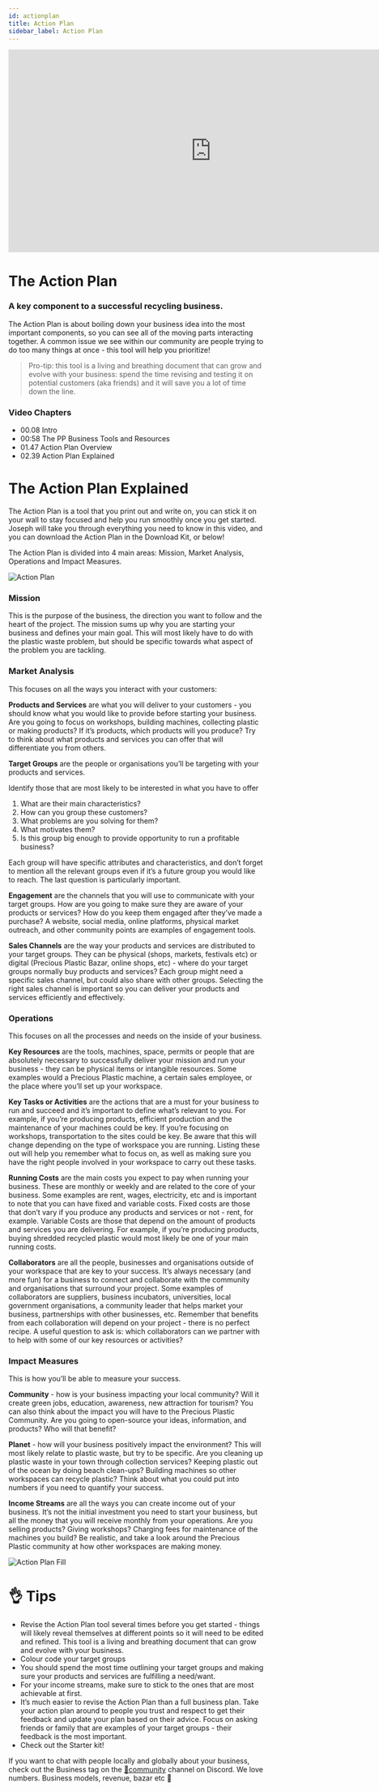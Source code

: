 ```yaml
---
id: actionplan
title: Action Plan
sidebar_label: Action Plan
---
```


<div class="videocontainer">
  <iframe width="800" height="400" src="https://www.youtube.com/embed/w6Hyd9c5QMw" frameborder="0" allow="accelerometer; autoplay; encrypted-media; gyroscope; picture-in-picture" allowfullscreen></iframe>
</div>

<style>
:root {
  --highlight: #f7b77b;
  --hover: #f7b77b;
}
</style>

# The Action Plan

<div class="videoChapters">
<div class="videoChaptersMain">

### A key component to a successful recycling business.

The Action Plan is about boiling down your business idea into the most important components, so you can see all of the moving parts interacting together. A common issue we see within our community are people trying to do too many things at once - this tool will help you prioritize!

> Pro-tip: this tool is a living and breathing document that can grow and evolve with your business: spend the time revising and testing it on potential customers (aka friends) and it will save you a lot of time down the line.

</div>
<div class="videoChaptersSidebar">

### Video Chapters

- 00.08 Intro
- 00:58 The PP Business Tools and Resources
- 01.47 Action Plan Overview
- 02.39 Action Plan Explained

</div>
</div>

# The Action Plan Explained

The Action Plan is a tool that you print out and write on, you can stick it on your wall to stay focused and help you run smoothly once you get started. Joseph will take you through everything you need to know in this video, and you can download the Action Plan in the Download Kit, or below!

The Action Plan is divided into 4 main areas: Mission, Market Analysis, Operations and Impact Measures.

![Action Plan](assets/Business/actionplan.jpg)


### Mission

This is the purpose of the business, the direction you want to follow and the heart of the project. The mission sums up why you are starting your business and defines your main goal. This will most likely have to do with the plastic waste problem, but should be specific towards what aspect of the problem you are tackling.

### Market Analysis

This focuses on all the ways you interact with your customers:

<b>Products and Services</b> are what you will deliver to your customers - you should know what you would like to provide before starting your business. Are you going to focus on workshops, building machines, collecting plastic or making products? If it’s products, which products will you produce? Try to think about what products and services you can offer that will differentiate you from others.

<b>Target Groups</b> are the people or organisations you’ll be targeting with your products and services.

Identify those that are most likely to be interested in what you have to offer
1. What are their main characteristics?
2. How can you group these customers?
3. What problems are you solving for them?
4. What motivates them?
5. Is this group big enough to provide opportunity to run a profitable business?

Each group will have specific attributes and characteristics, and don’t forget to mention all the relevant groups even if it’s a future group you would like to reach. The last question is particularly important.

<b>Engagement</b> are the channels that you will use to communicate with your target groups. How are you going to make sure they are aware of your products or services? How do you keep them engaged after they’ve made a purchase?  A website, social media, online platforms, physical market outreach, and other community points are examples of engagement tools.

<b>Sales Channels</b> are the way your products and services are distributed to your target groups. They can be physical (shops, markets, festivals etc) or digital (Precious Plastic Bazar, online shops, etc) - where do your target groups normally buy products and services? Each group might need a specific sales channel, but could also share with other groups. Selecting the right sales channel is important so you can deliver your products and services efficiently and effectively.

### Operations

This focuses on all the processes and needs on the inside of your business.

<b>Key Resources</b> are the tools, machines, space, permits or people that are absolutely necessary to successfully deliver your mission and run your business - they can be physical items or intangible resources. Some examples would a Precious Plastic machine, a certain sales employee, or the place where you’ll set up your workspace.

<b>Key Tasks or Activities</b> are the actions that are a must for your business to run and succeed and it’s important to define what’s relevant to you. For example, if you’re producing products, efficient production and the maintenance of your machines could be key. If you’re focusing on workshops, transportation to the sites could be key.  Be aware that this will change depending on the type of workspace you are running. Listing these out will help you remember what to focus on, as well as making sure you have the right people involved in your workspace to carry out these tasks.

<b>Running Costs</b> are the main costs you expect to pay when running your business. These are monthly or weekly and are related to the core of your business. Some examples are rent, wages, electricity, etc and is important to note that you can have fixed and variable costs. Fixed costs are those that don’t vary if you produce any products and services or not - rent, for example. Variable Costs are those that depend on the amount of products and services you are delivering. For example, if you’re producing products, buying shredded recycled plastic would most likely be one of your main running costs.

<b>Collaborators</b> are all the people, businesses and organisations outside of your workspace that are key to your success. It’s always necessary (and more fun) for a business to connect and collaborate with the community and organisations that surround your project. Some examples of collaborators are suppliers, business incubators, universities, local government organisations, a community leader that helps market your business, partnerships with other businesses, etc. Remember that benefits from each collaboration will depend on your project - there is no perfect recipe. A useful question to ask is: which collaborators can we partner with to help with some of our key resources or activities?

### Impact Measures

This is how you’ll be able to measure your success.

<b>Community</b> - how is your business impacting your local community? Will it create green jobs, education, awareness, new attraction for tourism? You can also think about the impact you will have to the Precious Plastic Community. Are you going to open-source your ideas, information, and products? Who will that benefit?

<b>Planet</b> - how will your business positively impact the environment? This will most likely relate to plastic waste, but try to be specific. Are you cleaning up plastic waste in your town through collection services? Keeping plastic out of the ocean by doing beach clean-ups? Building machines so other workspaces can recycle plastic? Think about what you could put into numbers if you need to quantify your success.

<b>Income Streams</b> are all the ways you can create income out of your business. It’s not the initial investment you need to start your business, but all the money that you will receive monthly from your operations. Are you selling products? Giving workshops? Charging fees for maintenance of the machines you build? Be realistic, and take a look around the Precious Plastic community at how other workspaces are making money.

![Action Plan Fill](assets/Business/actionplan-fill.jpg)

# 👌 Tips

- Revise the Action Plan tool several times before you get started - things will likely reveal themselves at different points so it will need to be edited and refined. This tool is a living and breathing document that can grow and evolve with your business.
- Colour code your target groups
- You should spend the most time outlining your target groups and making sure your products and services are fulfilling a need/want.
- For your income streams, make sure to stick to the ones that are most achievable at first.
- It’s much easier to revise the Action Plan than a full business plan. Take your action plan around to people you trust and respect to get their feedback and update your plan based on their advice. Focus on asking friends or family that are examples of your target groups - their feedback is the most important.
- Check out the Starter kit!

If you want to chat with people locally and globally about your business, check out the Business tag on the [🤙community](https://discord.com/channels/586676777334865928/1176890008733483090) channel on Discord. We love numbers. Business models, revenue, bazar etc 🤑